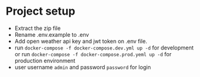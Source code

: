 # Project setup

* Extract the zip file
* Rename .env.example to .env
* Add open weather api key and jwt token on .env file. 
* run `docker-compose -f docker-compose.dev.yml up -d` for development or run `docker-compose -f docker-compose.prod.yeml up -d` for production environment
* user username `admin` and password `password` for login
  